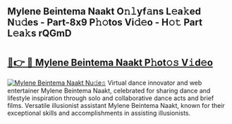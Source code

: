 ## Mylene Beintema Naakt O𝚗𝚕yf𝚊ns L𝚎a𝚔ed N𝚞𝚍es - Part-8x9 P𝚑𝚘tos Vi𝚍𝚎o - H𝚘𝚝 Part L𝚎a𝚔s rQGmD

# <h2><a href="http://kfae0t.oniu.top/?m=Mylene+Beintema+Naakt">🔗👉 🔴 Mylene Beintema Naakt P𝚑ot𝚘𝚜 V𝚒d𝚎o</a></h2>

[![Mylene Beintema Naakt Nu𝚍e𝚜](https://i.imgur.com/0qMVB7G.gif)](http://kfae0t.oniu.top/?m=Mylene+Beintema+Naakt)
Virtual dance innovator and web entertainer Mylene Beintema Naakt, celebrated for sharing dance and lifestyle inspiration through solo and collaborative dance acts and brief films. Versatile illusionist assistant Mylene Beintema Naakt, known for their exceptional skills and accomplishments in assisting illusionists.  
